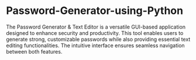 # Password-Generator-using-Python
The Password Generator &amp; Text Editor is a versatile GUI-based application designed to enhance security and productivity. This tool enables users to generate strong, customizable passwords while also providing essential text editing functionalities. The intuitive interface ensures seamless navigation between both features.
